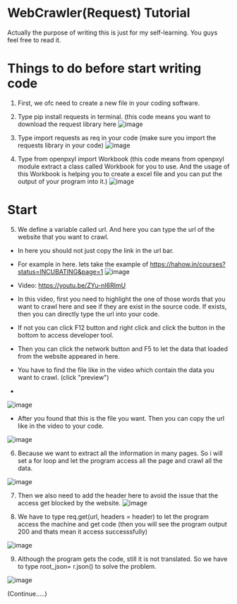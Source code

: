 # WebCrawler(Request) Tutorial
Actually the purpose of writing this is just for my self-learning. You guys feel free to read it.

# Things to do before start writing code

1. First, we ofc need to create a new file in your coding software. 

2. Type pip install requests in terminal. (this code means you want to download the request library here
![image](https://github.com/antony819/WebCrawler_Request/assets/107425290/7aaa4f93-e002-4277-90b7-de52878c328c)

3. Type import requests as req in your code (make sure you import the requests library in your code)
![image](https://github.com/antony819/WebCrawler_Request/assets/107425290/70b76fb8-6c02-4729-afdf-ecd53cf01dbe)

4. Type from openpxyl import Workbook (this code means from openpxyl module extract a class called Workbook for you to use. And the usage of this Workbook is helping you to create a excel file and you can put the output of your program into it.)
![image](https://github.com/antony819/WebCrawler_Request/assets/107425290/6af57c07-06ec-44fd-81b5-601e5ca8b312)

# Start
5. We define a variable called url. And here you can type the url of the website that you want to crawl.

* In here you should not just copy the link in the url bar.
* For example in here. lets take the example of https://hahow.in/courses?status=INCUBATING&page=1
![image](https://github.com/antony819/WebCrawler_Request/assets/107425290/3f8015e8-3b06-4372-a7e7-4a35607583a3)
 
* Video: https://youtu.be/ZYu-nI6RlmU
* In this video, first you need to highlight the one of those words that you want to crawl here and see if they are exist in the source code. If exists, then you can directly type the url into your code.
* If not you can click F12 button and right click and click the button in the bottom to access developer tool.
* Then you can click the network button and F5 to let the data that loaded from the website appeared in here. 
* You have to find the file like in the video which contain the data you want to crawl. (click "preview")
* 
![image](https://github.com/antony819/WebCrawler_Request/assets/107425290/42c640f0-2702-40ca-87bb-89542e78f274)

* After you found that this is the file you want. Then you can copy the url like in the video to your code.

![image](https://github.com/antony819/WebCrawler_Request/assets/107425290/2de6d790-7bbd-4be9-b64e-499a28467eb4)


6. Because we want to extract all the information in many pages. So i will set a for loop and let the program access all the page and crawl all the data.

![image](https://github.com/antony819/WebCrawler_Request/assets/107425290/a1e459da-fd99-4300-be1a-f7129c798a5f)

7. Then we also need to add the header here to avoid the issue that the access get blocked by the website.
![image](https://github.com/antony819/WebCrawler_Request/assets/107425290/e4c6bc5b-c891-43f7-8b7c-925435ea49b6)

8. We have to type req.get(url, headers = header) to let the program access the machine and get code (then you will see the program output 200 and thats mean it access successsfully)

![image](https://github.com/antony819/WebCrawler_Request/assets/107425290/43cde9b8-44df-4685-b290-ecdf498b6f07)

9. Although the program gets the code, still it is not translated. So we have to type  root_json= r.json() to solve the problem.

![image](https://github.com/antony819/WebCrawler_Request/assets/107425290/a920c06e-687d-456f-abca-5ca35ca6a56c)

(Continue.....)

